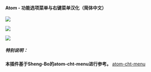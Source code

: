 #### Atom - 功能选项菜单与右键菜单汉化（简体中文）
![](https://raw.githubusercontent.com/JPomichael/atom-chs-menu/master/screenshot/screenshot1.png)

![](https://raw.githubusercontent.com/JPomichael/atom-chs-menu/master/screenshot/screenshot2.png)

![](https://raw.githubusercontent.com/JPomichael/atom-chs-menu/master/screenshot/screenshot3.png)

##### 特别说明：
**本插件基于Sheng-Bo的atom-cht-menu进行参考。**
[atom-cht-menu](https://github.com/Sheng-Bo/atom-cht-menu)
